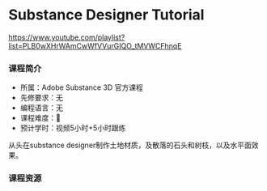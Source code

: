 # Substance Designer Tutorial


https://www.youtube.com/playlist?list=PLB0wXHrWAmCwWfVVurGIQO_tMVWCFhnqE

### 课程简介

- 所属：Adobe Substance 3D 官方课程
- 先修要求：无
- 编程语言：无
- 课程难度：🌟
- 预计学时：视频5小时+5小时跟练

从头在substance designer制作土地材质，及散落的石头和树枝，以及水平面效果。

### 课程资源
